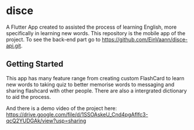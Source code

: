 # disce

A Flutter App created to assisted the process of learning English, more specifically in learning new words.
This repository is the mobile app of the project. To see the back-end part go to https://github.com/EinVaann/disce-api.git.

## Getting Started

This app has many feature range from creating custom FlashCard to learn new words to taking quiz to better memorise words to messaging and sharing flashcard with other people.
There are also a intergrated dictionary to aid the process.

And there is a demo video of the project here: https://drive.google.com/file/d/1SSOAskeU_Cnd4pgAfIfc3-qcQ2YUDGAk/view?usp=sharing
